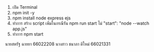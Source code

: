 1. เปิด Terminal 
2. npm init -y 
3. npm install node express ejs
4. ทำการ สร้าง script เพิ่มในกรณีรัน npm run start ไม่ "start": "node --watch app.js"
5. ทำการ npm start

นายสหรัฐ ฉายยา 66022208
นางสาว ชนาภา ติใหม่ 66021331 



